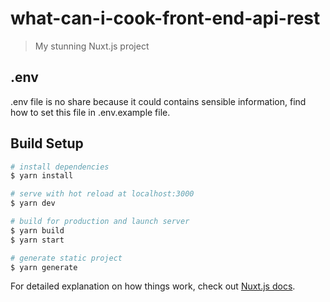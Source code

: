 # what-can-i-cook-front-end-api-rest

> My stunning Nuxt.js project

## .env
.env file is no share because it could contains sensible information, find how to set this file in .env.example file.

## Build Setup

``` bash
# install dependencies
$ yarn install

# serve with hot reload at localhost:3000
$ yarn dev

# build for production and launch server
$ yarn build
$ yarn start

# generate static project
$ yarn generate
```

For detailed explanation on how things work, check out [Nuxt.js docs](https://nuxtjs.org).
